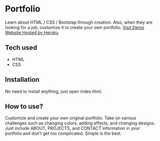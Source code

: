 
# Portfolio
 Learn about HTML / CSS / Bootstap through creation. Also, when they are looking for a job, customize it to create your own portfolio.
[Visit Demo Website Hosted by Heroku](https://michaelholloway-portfoliio.herokuapp.com/)
## Tech used
* HTML
* CSS
## Installation
No need to install anything, just open index.html.
## How to use?
Customize and create your own original portfolio. Take on various challenges such as changing colors, adding effects, and changing designs. Just include ABOUT, PROJECTS, and CONTACT information in your portfolio and don’t get too complicated. Simple is the best.
